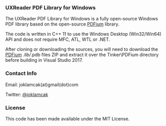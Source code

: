 ### UXReader PDF Library for Windows

The UXReader PDF Library for Windows is a fully open-source Windows PDF library based on the open-source [PDFium](https://pdfium.googlesource.com/pdfium/) library.

The code is written in C++ 11 to use the Windows Desktop (Win32/Win64) API and does not require MFC, ATL, WTL or .NET.

After cloning or downloading the sources, you will need to download the [PDFium](https://github.com/vfr/UXReader-Windows/releases) *.lib/*.pdb files ZIP and extract it over the Tinker\PDFium directory before building in Visual Studio 2017.

### Contact Info

Email: joklamcak(at)gmail(dot)com

Twitter: [@joklamcak](https://twitter.com/joklamcak)

### License

This code has been made available under the MIT License.
